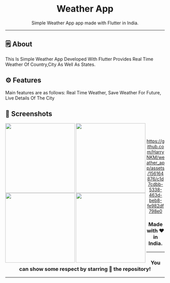 <div align="center">


# **Weather App**
Simple Weather App app made with Flutter in India.

---

</div>



## 🗒 About

This Is Simple Weather App Developed With Flutter Provides Real Time Weather Of Country,City As Well As States.

## ⚙️ Features
Main features are as follows:
Real Time Weather,
Save Weather For Future,
Live Details Of The City
## 📲 Screenshots

<img align="left" src="https://github.com/HarryNKM/weather_app/assets/156164876/c009f772-5ffa-4580-baa0-3dc01c3f8737" width="220px">
<img align="left" src="https://github.com/HarryNKM/weather_app/assets/156164876/00b1c21c-ff3e-41cd-8e61-e951bbd5c0a8" width="220px">
<img align="left" src="https://github.com/HarryNKM/weather_app/assets/156164876/4bedad64-6173-4da3-a42b-e07c5cc22367" width="220px">
<img align="left" src="https://github.com/HarryNKM/weather_app/assets/156164876/8c6bed10-bb1e-4b19-960a-797379a08a81" width="220px">



<br><br>



<div align="center">


https://github.com/HarryNKM/weather_app/assets/156164876/c1d7cdbb-5338-463d-beb8-fe982df798e0




### Made with ❤️ in India.
---
### You can show some respect by starring 🌟 the repository!
---
</div>
